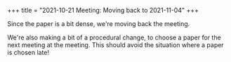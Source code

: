 +++
title = "2021-10-21 Meeting: Moving back to 2021-11-04"
+++

Since the paper is a bit dense, we're moving back the meeting.

We're also making a bit of a procedural change, to choose a paper for the next meeting at the meeting.
This should avoid the situation where a paper is chosen late!

<!--more-->

